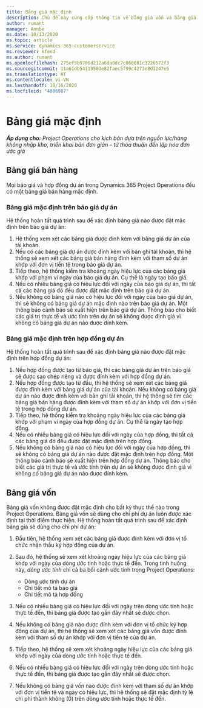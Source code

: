 ```yaml
---
title: Bảng giá mặc định
description: Chủ đề này cung cấp thông tin về bảng giá vốn và bảng giá bán hàng mặc định trong Project Operations.
author: rumant
manager: Annbe
ms.date: 10/13/2020
ms.topic: article
ms.service: dynamics-365-customerservice
ms.reviewer: kfend
ms.author: rumant
ms.openlocfilehash: 275ef9b9706d212a6da0dc7c060081c3226572f3
ms.sourcegitcommit: 11a61db54119503e82faec5f99c4273e8d1247e5
ms.translationtype: HT
ms.contentlocale: vi-VN
ms.lasthandoff: 10/16/2020
ms.locfileid: "4086987"
---
```

# <a name="default-price-lists"></a>Bảng giá mặc định

_**Áp dụng cho:** Project Operations cho kịch bản dựa trên nguồn lực/hàng không nhập kho, triển khai bản đơn giản – từ thỏa thuận đến lập hóa đơn ước giá_

## <a name="sales-price-lists"></a>Bảng giá bán hàng

Mọi báo giá và hợp đồng dự án trong Dynamics 365 Project Operations đều có một bảng giá bán hàng mặc định. 

### <a name="price-list-default-on-project-quotes"></a>Bảng giá mặc định trên báo giá dự án
Hệ thống hoàn tất quá trình sau để xác định bảng giá nào được đặt mặc định trên báo giá dự án:

1. Hệ thống xem xét các bảng giá được đính kèm với bảng giá dự án của tài khoản. 
2. Nếu có các bảng giá dự án được đính kèm với bản ghi tài khoản, thì hệ thống sẽ xem xét các bảng giá bán hàng đính kèm với tham số dự án khớp với đơn vị tiền tệ trong báo giá dự án.
3. Tiếp theo, hệ thống kiểm tra khoảng ngày hiệu lực của các bảng giá khớp với phạm vi ngày của báo giá dự án. Cụ thể là ngày tạo báo giá.
4. Nếu có nhiều bảng giá có hiệu lực đối với ngày của báo giá dự án, thì tất cả các bảng giá đó đều được đặt mặc định trên báo giá dự án.
5. Nếu không có bảng giá nào có hiệu lực đối với ngày của báo giá dự án, thì sẽ không có bảng giá dự án mặc định nào trên báo giá dự án. Một thông báo cảnh báo sẽ xuất hiện trên báo giá dự án. Thông báo cho biết các giá trị thực tế và ước tính trên dự án sẽ không được định giá vì không có bảng giá dự án nào được đính kèm.

### <a name="price-list-default-on-project-contracts"></a>Bảng giá mặc định trên hợp đồng dự án 
Hệ thống hoàn tất quá trình sau để xác định bảng giá nào được đặt mặc định trên hợp đồng dự án:

1. Nếu hợp đồng được tạo từ báo giá, thì các bảng giá dự án trên báo giá sẽ được sao chép riêng và được đính kèm với hợp đồng dự án.
2. Nếu hợp đồng được tạo từ đầu, thì hệ thống sẽ xem xét các bảng giá được đính kèm với bảng giá dự án của tài khoản. Nếu không có bảng giá dự án nào được đính kèm với bản ghi tài khoản, thì hệ thống sẽ tìm các bảng giá bán hàng được đính kèm với tham số dự án khớp với đơn vị tiền tệ trong hợp đồng dự án.
4. Tiếp theo, hệ thống kiểm tra khoảng ngày hiệu lực của các bảng giá khớp với phạm vi ngày của hợp đồng dự án. Cụ thể là ngày tạo hợp đồng.
5. Nếu có nhiều bảng giá có hiệu lực đối với ngày của hợp đồng, thì tất cả các bảng giá đó đều được đặt mặc định trên hợp đồng.
6. Nếu không có bảng giá nào có hiệu lực đối với ngày của hợp đồng, thì sẽ không có bảng giá dự án nào được đặt mặc định trên hợp đồng. Một thông báo cảnh báo sẽ xuất hiện trên hợp đồng dự án. Thông báo cho biết các giá trị thực tế và ước tính trên dự án sẽ không được định giá vì không có bảng giá dự án nào được đính kèm.

## <a name="cost-price-lists"></a>Bảng giá vốn

Bảng giá vốn không được đặt mặc định cho bất kỳ thực thể nào trong Project Operations. Bảng giá vốn sẽ dùng cho chi phí dự án luôn được xác định tại thời điểm thực hiện. Hệ thống hoàn tất quá trình sau để xác định bảng giá sẽ dùng cho chi phí dự án:

1. Đầu tiên, hệ thống xem xét các bảng giá được đính kèm với đơn vị tổ chức nhận thầu ký hợp đồng của dự án.
2. Sau đó, hệ thống sẽ xem xét khoảng ngày hiệu lực của các bảng giá khớp với ngày của dòng ước tính hoặc thực tế đến. Trong tình huống này, *dòng ước tính* chỉ cả ba bối cảnh ước tính trong Project Operations:

    - Dòng ước tính dự án
    - Chi tiết mô tả báo giá
    - Chi tiết mô tả hợp đồng
  
3. Nếu có nhiều bảng giá có hiệu lực đối với ngày trên dòng ước tính hoặc thực tế đến, thì bảng giá được tạo gần đây nhất sẽ được chọn.
4. Nếu không có bảng giá nào được đính kèm với đơn vị tổ chức ký hợp đồng của dự án, thì hệ thống sẽ xem xét các bảng giá vốn được đính kèm với tham số dự án khớp với đơn vị tiền tệ của dự án.
5. Tiếp theo, hệ thống sẽ xem xét khoảng ngày hiệu lực của các bảng giá khớp với ngày của dòng ước tính hoặc thực tế đến. 
6. Nếu có nhiều bảng giá có hiệu lực đối với ngày trên dòng ước tính hoặc thực tế đến, thì bảng giá được tạo gần đây nhất sẽ được chọn.
7. Nếu không có bảng giá vốn nào được đính kèm với tham số dự án khớp với đơn vị tiền tệ và ngày có hiệu lực, thì hệ thống sẽ đặt mặc định tỷ lệ chi phí thành không (0) trên dòng ước tính hoặc thực tế đến.
